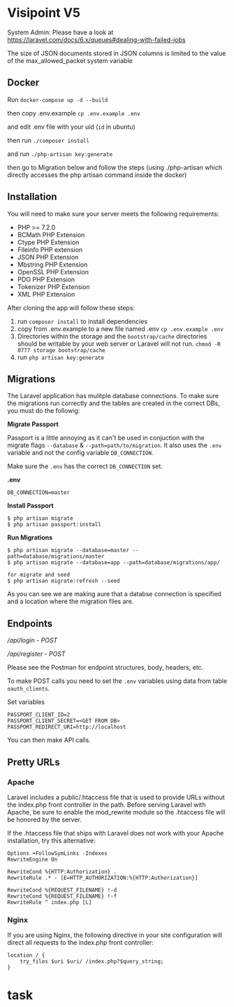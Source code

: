 # Visipoint V5

System Admin: Please have a look at https://laravel.com/docs/6.x/queues#dealing-with-failed-jobs

The size of JSON documents stored in JSON columns is limited to the value of the max_allowed_packet system variable

## Docker

Run `docker-compose up -d --build`

then copy .env.example `cp .env.example .env`

and edit .env file with your uid (`id` in ubuntu)

then run `./composer install`

and run `./php-artisan key:generate`

then go to Migration below and follow the steps (using ./php-artisan which directly accesses the php artisan command inside the docker)

## Installation

You will need to make sure your server meets the following requirements:

- PHP >= 7.2.0
- BCMath PHP Extension
- Ctype PHP Extension
- Fileinfo PHP extension
- JSON PHP Extension
- Mbstring PHP Extension
- OpenSSL PHP Extension
- PDO PHP Extension
- Tokenizer PHP Extension
- XML PHP Extension

After cloning the app will follow these steps:

1. run `composer install` to install dependencies
2. copy from .env.example to a new file named .env `cp .env.example .env`
3. Directories within the storage and the `bootstrap/cache` directories should be writable by your web server or Laravel will not run. `chmod -R 0777 storage bootstrap/cache`
4. run `php artisan key:generate`

## Migrations

The Laravel application has mulitple database connections. To make sure the migrations run correctly and the tables are created in the correct DBs, you must do the followig:

**Migrate Passport**

Passport is a little annoying as it can't be used in conjuction with the migrate flags `--database` & `--path=path/to/migration`. It also uses the `.env` variable and not the config variable `DB_CONNECTION`.

Make sure the `.env` has the correct `DB_CONNECTION` set.

**.env**

```
DB_CONNECTION=master
```

**Install Passport**

```
$ php artisan migrate
$ php artisan passport:install
```

**Run Migrations**

```
$ php artisan migrate --database=master --path=database/migrations/master
$ php artisan migrate --database=app --path=database/migrations/app/

for migrate and seed
$ php artisan migrate:refresh --seed
```

As you can see we are making aure that a databse connection is specified and a location where the migration files are.

## Endpoints

_/api/login - POST_

_/api/register - POST_

Please see the Postman for endpoint structures, body, headers, etc.

To make POST calls you need to set the `.env` variables using data from table `oauth_clients`.

Set variables

```
PASSPORT_CLIENT_ID=2
PASSPORT_CLIENT_SECRET=<GET FROM DB>
PASSPORT_REDIRECT_URI=http://localhost
```

You can then make API calls.


Pretty URLs
--------
### Apache

Laravel includes a public/.htaccess file that is used to provide URLs without the index.php front controller in the path. Before serving Laravel with Apache, be sure to enable the mod_rewrite module so the .htaccess file will be honored by the server.

If the .htaccess file that ships with Laravel does not work with your Apache installation, try this alternative:

    Options +FollowSymLinks -Indexes
    RewriteEngine On

    RewriteCond %{HTTP:Authorization} .
    RewriteRule .* - [E=HTTP_AUTHORIZATION:%{HTTP:Authorization}]

    RewriteCond %{REQUEST_FILENAME} !-d
    RewriteCond %{REQUEST_FILENAME} !-f
    RewriteRule ^ index.php [L]

### Nginx
If you are using Nginx, the following directive in your site configuration will direct all requests to the index.php front controller:

```
location / {
    try_files $uri $uri/ /index.php?$query_string;
}
```

# task
